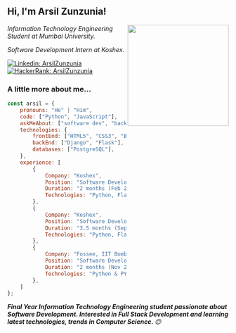 <h2>Hi, I'm Arsil Zunzunia!</h2>
<img align='right' src="https://media.giphy.com/media/M9gbBd9nbDrOTu1Mqx/giphy.gif" width="230">
<p><em>Information Technology Engineering Student at Mumbai University. 
</em></p>
<p><em>Software Development Intern at Koshex. 
</em></p>

[![Linkedin: ArsilZunzunia](https://img.shields.io/badge/-arsil-blue?style=flat-square&logo=Linkedin&logoColor=white&link=https://www.linkedin.com/in/arsil-zunzunia/)](https://www.linkedin.com/in/arsil-zunzunia/)
[![HackerRank: ArsilZunzunia](https://img.shields.io/badge/-arsilzunzunia-green?style=flat-square&logo=HackerRank&logoColor=white&link=https://www.hackerrank.com/competethecode)](https://www.hackerrank.com/competethecode)

### A little more about me...  

```javascript
const arsil = {
    pronouns: "He" | "Him",
    code: ["Python", "JavaScript"],
    askMeAbout: ["software dev", "backEnd dev", "frontEnd dev"],
    technologies: {
        frontEnd: ["HTML5", "CSS3", "Bootstrap", "Angular"],
        backEnd: ["Django", "Flask"],
        databases: ["PostgreSQL"],
    },
    experience: [
        {
            Company: "Koshex", 
            Position: "Software Development Intern",
            Duration: "2 months (Feb 2021 - Present)", 
            Technologies: "Python, Flask, PostgreSQL, AWS, CI/CD" 
        },
        {
            Company: "Koshex", 
            Position: "Software Development Intern",
            Duration: "3.5 months (Sep 2020 - Dec 2020)", 
            Technologies: "Python, Flask, JavaScript, Angular, PostgreSQL, Bootstrap" 
        },
        {
            Company: "Fossee, IIT Bombay", 
            Position: "Software Development Intern",
            Duration: "2 months (Nov 2019 - Jan 2020)", 
            Technologies: "Python & PYQT5"
        },
    ]
};
```

<em><b>Final Year Information Technology Engineering student passionate about Software Development. Interested in Full Stack Development and learning latest technologies, trends in Computer Science. </b> 😊</em>
